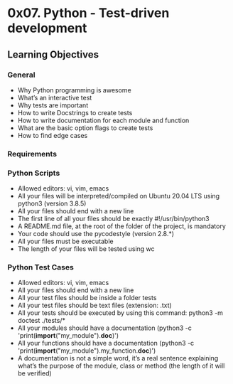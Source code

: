 # 0x07. Python - Test-driven development

## Learning Objectives

### General

- Why Python programming is awesome 
- What’s an interactive test 
- Why tests are important 
- How to write Docstrings to create tests 
- How to write documentation for each module and function 
- What are the basic option flags to create tests 
- How to find edge cases 

### Requirements 

### Python Scripts 

- Allowed editors: vi, vim, emacs 
- All your files will be interpreted/compiled on Ubuntu 20.04 LTS using python3 (version 3.8.5) 
- All your files should end with a new line 
- The first line of all your files should be exactly #!/usr/bin/python3 
- A README.md file, at the root of the folder of the project, is mandatory 
- Your code should use the pycodestyle (version 2.8.\*) 
- All your files must be executable 
- The length of your files will be tested using wc 

### Python Test Cases 

- Allowed editors: vi, vim, emacs 
- All your files should end with a new line 
- All your test files should be inside a folder tests 
- All your test files should be text files (extension: .txt) 
- All your tests should be executed by using this command: python3 -m doctest ./tests/\* 
- All your modules should have a documentation (python3 -c 'print(__import__("my_module").__doc__)') 
- All your functions should have a documentation (python3 -c 'print(__import__("my_module").my_function.__doc__)') 
- A documentation is not a simple word, it’s a real sentence explaining what’s the purpose of the module, class or method (the length of it will be verified) 
